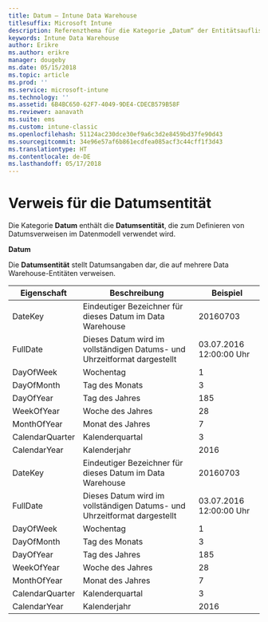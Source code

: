 ```yaml
---
title: Datum – Intune Data Warehouse
titlesuffix: Microsoft Intune
description: Referenzthema für die Kategorie „Datum“ der Entitätsauflistungen in der Intune Data Warehouse-API.
keywords: Intune Data Warehouse
author: Erikre
ms.author: erikre
manager: dougeby
ms.date: 05/15/2018
ms.topic: article
ms.prod: ''
ms.service: microsoft-intune
ms.technology: ''
ms.assetid: 6B4BC650-62F7-4049-9DE4-CDECB579B58F
ms.reviewer: aanavath
ms.suite: ems
ms.custom: intune-classic
ms.openlocfilehash: 51124ac230dce30ef9a6c3d2e8459bd37fe90d43
ms.sourcegitcommit: 34e96e57af6b861ecdfea085acf3c44cff1f3d43
ms.translationtype: HT
ms.contentlocale: de-DE
ms.lasthandoff: 05/17/2018
---
```

# <a name="reference-for-date-entity"></a>Verweis für die Datumsentität

Die Kategorie **Datum** enthält die **Datumsentität**, die zum Definieren von Datumsverweisen im Datenmodell verwendet wird.

**Datum**

Die **Datumsentität** stellt Datumsangaben dar, die auf mehrere Data Warehouse-Entitäten verweisen.


|    Eigenschaft     |                      Beschreibung                       |       Beispiel        |
|-----------------|--------------------------------------------------------|----------------------|
|     DateKey     | Eindeutiger Bezeichner für dieses Datum im Data Warehouse |       20160703       |
|    FullDate     |    Dieses Datum wird im vollständigen Datums- und Uhrzeitformat dargestellt     | 03.07.2016 12:00:00 Uhr |
|    DayOfWeek    |                      Wochentag                       |          1           |
|   DayOfMonth    |                      Tag des Monats                      |          3           |
|    DayOfYear    |                      Tag des Jahres                       |         185          |
|   WeekOfYear    |                      Woche des Jahres                      |          28          |
|   MonthOfYear   |                   Monat des Jahres                    |          7           |
| CalendarQuarter |                    Kalenderquartal                    |          3           |
|  CalendarYear   |                     Kalenderjahr                      |         2016         |
|     DateKey     | Eindeutiger Bezeichner für dieses Datum im Data Warehouse |       20160703       |
|    FullDate     |    Dieses Datum wird im vollständigen Datums- und Uhrzeitformat dargestellt     | 03.07.2016 12:00:00 Uhr |
|    DayOfWeek    |                      Wochentag                       |          1           |
|   DayOfMonth    |                      Tag des Monats                      |          3           |
|    DayOfYear    |                      Tag des Jahres                       |         185          |
|   WeekOfYear    |                      Woche des Jahres                      |          28          |
|   MonthOfYear   |                   Monat des Jahres                    |          7           |
| CalendarQuarter |                    Kalenderquartal                    |          3           |
|  CalendarYear   |                     Kalenderjahr                      |         2016         |

